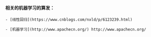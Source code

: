 #### 相关的机器学习的算发：

    - [线性回归](https://www.cnblogs.com/nxld/p/6123239.html)
    
    - [机器学习](http://www.apachecn.org/) http://www.apachecn.org/